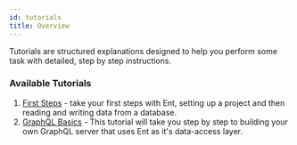 ```yaml
---
id: tutorials
title: Overview
---
```


Tutorials are structured explanations designed to help you perform some task with detailed, step
by step instructions.

### Available Tutorials

1. [First Steps](tutorial-setup.md) - take your first steps with Ent, setting up a project and then reading and
writing data from a database.
2. [GraphQL Basics](tutorial-todo-gql.md) - This tutorial will take you step by step to building your own GraphQL 
server that uses Ent as it's data-access layer. 